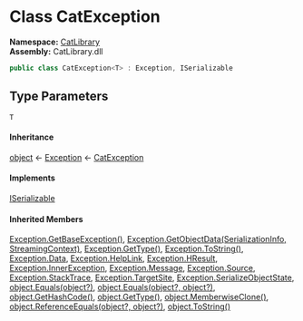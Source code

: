 ﻿# Class CatException<T>

__Namespace:__ [CatLibrary](CatLibrary.md)  
__Assembly:__ CatLibrary.dll

```csharp
public class CatException<T> : Exception, ISerializable
```

## Type Parameters

`T`

#### Inheritance

[object](https://learn.microsoft.com/dotnet/api/system.object) ← 
[Exception](https://learn.microsoft.com/dotnet/api/system.exception) ← 
[CatException](CatLibrary.CatException-1.md)<T>

#### Implements

[ISerializable](https://learn.microsoft.com/dotnet/api/system.runtime.serialization.iserializable)

#### Inherited Members

[Exception.GetBaseException()](https://learn.microsoft.com/dotnet/api/system.exception.getbaseexception), 
[Exception.GetObjectData(SerializationInfo, StreamingContext)](https://learn.microsoft.com/dotnet/api/system.exception.getobjectdata), 
[Exception.GetType()](https://learn.microsoft.com/dotnet/api/system.exception.gettype), 
[Exception.ToString()](https://learn.microsoft.com/dotnet/api/system.exception.tostring), 
[Exception.Data](https://learn.microsoft.com/dotnet/api/system.exception.data), 
[Exception.HelpLink](https://learn.microsoft.com/dotnet/api/system.exception.helplink), 
[Exception.HResult](https://learn.microsoft.com/dotnet/api/system.exception.hresult), 
[Exception.InnerException](https://learn.microsoft.com/dotnet/api/system.exception.innerexception), 
[Exception.Message](https://learn.microsoft.com/dotnet/api/system.exception.message), 
[Exception.Source](https://learn.microsoft.com/dotnet/api/system.exception.source), 
[Exception.StackTrace](https://learn.microsoft.com/dotnet/api/system.exception.stacktrace), 
[Exception.TargetSite](https://learn.microsoft.com/dotnet/api/system.exception.targetsite), 
[Exception.SerializeObjectState](https://learn.microsoft.com/dotnet/api/system.exception.serializeobjectstate), 
[object.Equals(object?)](https://learn.microsoft.com/dotnet/api/system.object.equals#system-object-equals(system-object)), 
[object.Equals(object?, object?)](https://learn.microsoft.com/dotnet/api/system.object.equals#system-object-equals(system-object-system-object)), 
[object.GetHashCode()](https://learn.microsoft.com/dotnet/api/system.object.gethashcode), 
[object.GetType()](https://learn.microsoft.com/dotnet/api/system.object.gettype), 
[object.MemberwiseClone()](https://learn.microsoft.com/dotnet/api/system.object.memberwiseclone), 
[object.ReferenceEquals(object?, object?)](https://learn.microsoft.com/dotnet/api/system.object.referenceequals), 
[object.ToString()](https://learn.microsoft.com/dotnet/api/system.object.tostring)

